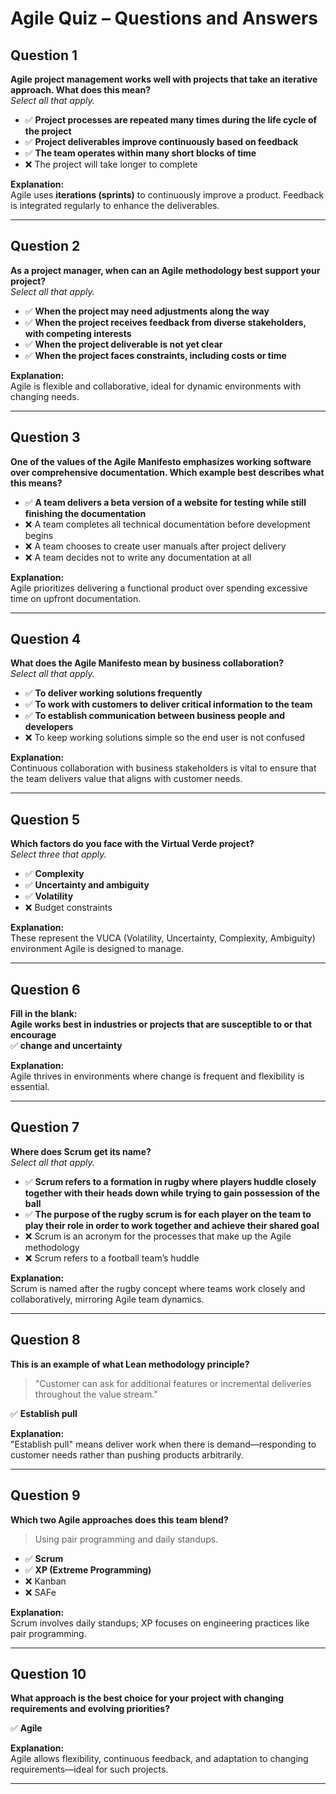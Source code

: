 # Agile Quiz – Questions and Answers

## Question 1  
**Agile project management works well with projects that take an iterative approach. What does this mean?**  
_Select all that apply._

- ✅ **Project processes are repeated many times during the life cycle of the project**  
- ✅ **Project deliverables improve continuously based on feedback**  
- ✅ **The team operates within many short blocks of time**  
- ❌ The project will take longer to complete  

**Explanation:**  
Agile uses **iterations (sprints)** to continuously improve a product. Feedback is integrated regularly to enhance the deliverables.

---

## Question 2  
**As a project manager, when can an Agile methodology best support your project?**  
_Select all that apply._

- ✅ **When the project may need adjustments along the way**  
- ✅ **When the project receives feedback from diverse stakeholders, with competing interests**  
- ✅ **When the project deliverable is not yet clear**  
- ✅ **When the project faces constraints, including costs or time**

**Explanation:**  
Agile is flexible and collaborative, ideal for dynamic environments with changing needs.

---

## Question 3  
**One of the values of the Agile Manifesto emphasizes working software over comprehensive documentation. Which example best describes what this means?**

- ✅ **A team delivers a beta version of a website for testing while still finishing the documentation**  
- ❌ A team completes all technical documentation before development begins  
- ❌ A team chooses to create user manuals after project delivery  
- ❌ A team decides not to write any documentation at all

**Explanation:**  
Agile prioritizes delivering a functional product over spending excessive time on upfront documentation.

---

## Question 4  
**What does the Agile Manifesto mean by business collaboration?**  
_Select all that apply._

- ✅ **To deliver working solutions frequently**  
- ✅ **To work with customers to deliver critical information to the team**  
- ✅ **To establish communication between business people and developers**  
- ❌ To keep working solutions simple so the end user is not confused  

**Explanation:**  
Continuous collaboration with business stakeholders is vital to ensure that the team delivers value that aligns with customer needs.

---

## Question 5  
**Which factors do you face with the Virtual Verde project?**  
_Select three that apply._

- ✅ **Complexity**  
- ✅ **Uncertainty and ambiguity**  
- ✅ **Volatility**  
- ❌ Budget constraints  

**Explanation:**  
These represent the VUCA (Volatility, Uncertainty, Complexity, Ambiguity) environment Agile is designed to manage.

---

## Question 6  
**Fill in the blank:**  
**Agile works best in industries or projects that are susceptible to or that encourage**  
✅ **change and uncertainty**

**Explanation:**  
Agile thrives in environments where change is frequent and flexibility is essential.

---

## Question 7  
**Where does Scrum get its name?**  
_Select all that apply._

- ✅ **Scrum refers to a formation in rugby where players huddle closely together with their heads down while trying to gain possession of the ball**  
- ✅ **The purpose of the rugby scrum is for each player on the team to play their role in order to work together and achieve their shared goal**  
- ❌ Scrum is an acronym for the processes that make up the Agile methodology  
- ❌ Scrum refers to a football team’s huddle  

**Explanation:**  
Scrum is named after the rugby concept where teams work closely and collaboratively, mirroring Agile team dynamics.

---

## Question 8  
**This is an example of what Lean methodology principle?**  
> "Customer can ask for additional features or incremental deliveries throughout the value stream."

✅ **Establish pull**

**Explanation:**  
"Establish pull" means deliver work when there is demand—responding to customer needs rather than pushing products arbitrarily.

---

## Question 9  
**Which two Agile approaches does this team blend?**  
> Using pair programming and daily standups.

- ✅ **Scrum**  
- ✅ **XP (Extreme Programming)**  
- ❌ Kanban  
- ❌ SAFe  

**Explanation:**  
Scrum involves daily standups; XP focuses on engineering practices like pair programming.

---

## Question 10  
**What approach is the best choice for your project with changing requirements and evolving priorities?**

✅ **Agile**

**Explanation:**  
Agile allows flexibility, continuous feedback, and adaptation to changing requirements—ideal for such projects.

---

